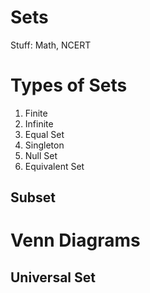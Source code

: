 # Sets

Stuff: Math, NCERT

# Types of Sets

1. Finite
2. Infinite
3. Equal Set
4. Singleton 
5. Null Set
6. Equivalent Set

## Subset

# Venn Diagrams

## Universal Set